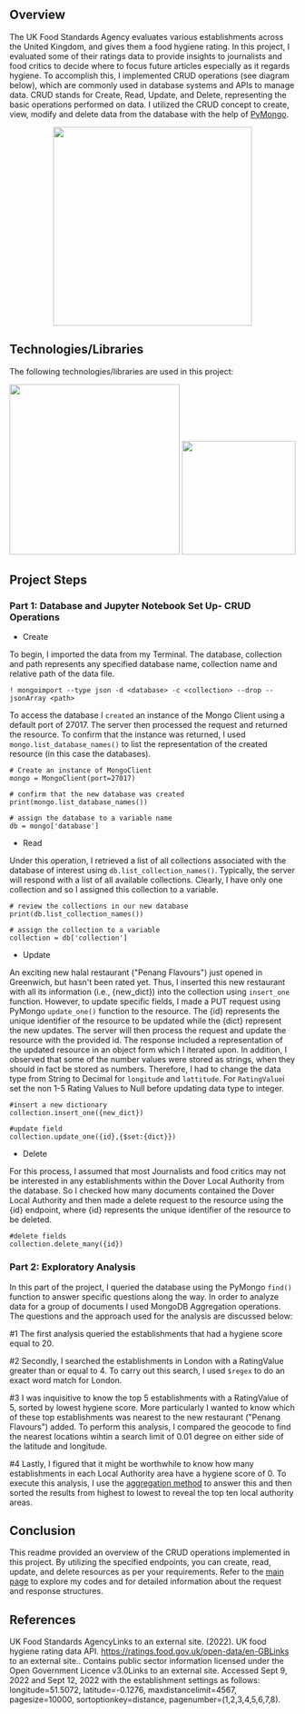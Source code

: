 ## Overview
The UK Food Standards Agency evaluates various establishments across the United Kingdom, and gives them a food hygiene rating. In this project, I evaluated some of their ratings data to provide insights to journalists and food critics to decide where to focus future articles especially as it regards hygiene. To accomplish this, I implemented CRUD operations (see diagram below), which are commonly used in database systems and APIs to manage data. CRUD stands for Create, Read, Update, and Delete, representing the basic operations performed on data. I utilized the CRUD concept to create, view, modify and delete data from the database with the help of <a href=https://pymongo.readthedocs.io/en/stable/>PyMongo</a>.

<p align="center">
 
 <img  width="350" src =https://github.com/Jayplect/nosql-challenge/assets/107348074/caf307b5-7dd0-4bf5-936d-fbdc860445bb>
 
</p>

## Technologies/Libraries
The following technologies/libraries are used in this project:

<p >
 <img  width="300" src =https://github.com/Jayplect/nosql-challenge/assets/107348074/72ec540f-c313-46a3-b5ad-1c3c965cd0ad>

 <img  width="200" src = https://user-images.githubusercontent.com/107348074/236379825-80dc02bc-46c1-46fa-9634-dc28cdcb5704.png>
</p>

## Project Steps
### Part 1: Database and Jupyter Notebook Set Up- CRUD Operations

- Create

To begin, I imported the data from my Terminal. The database, collection and path represents any specified database name, collection name and relative path of the data file. 

    ! mongoimport --type json -d <database> -c <collection> --drop --jsonArray <path>
 
To access the database I `created` an instance of the Mongo Client using a default port of 27017. The server then processed the request and returned the resource. To confirm that the instance was returned, I used `mongo.list_database_names()` to list the representation of the created resource (in this case the databases).
 
    # Create an instance of MongoClient
    mongo = MongoClient(port=27017)

    # confirm that the new database was created
    print(mongo.list_database_names())

    # assign the database to a variable name
    db = mongo['database']

- Read

Under this operation, I retrieved a list of all collections associated with the database of interest using `db.list_collection_names()`. Typically, the server will respond with a list of all available collections. Clearly, I have only one collection and so I assigned this collection to a variable.

    # review the collections in our new database
    print(db.list_collection_names())

    # assign the collection to a variable
    collection = db['collection']

- Update

An exciting new halal restaurant ("Penang Flavours") just opened in Greenwich, but hasn't been rated yet. Thus, I inserted this new restaurant with all its information (i.e., {new_dict}) into the collection using `insert_one` function.  However, to update specific fields, I made a PUT request using PyMongo `update_one()` function to the resource. The {id} represents the unique identifier of the resource to be updated while the {dict} represent the new updates. The server will then process the request and update the resource with the provided id. The response included a representation of the updated resource in an object form which I iterated upon. In addition, I observed that some of the number values were stored as strings, when they should in fact be stored as numbers. Therefore, I had to change the data type from String to Decimal for `longitude` and  `lattitude`. For `RatingValue`i set the non 1-5 Rating Values to Null before updating data type to integer.
 
    #insert a new dictionary
    collection.insert_one({new_dict})

    #update field
    collection.update_one({id},{$set:{dict}})

- Delete

For this process, I assumed that most Journalists and food critics may not be interested in any establishments within the Dover Local Authority from the database. So I checked how many documents contained the Dover Local Authority and then made a delete request to the resource using the {id} endpoint, where {id} represents the unique identifier of the resource to be deleted.
         
    #delete fields
    collection.delete_many({id})

### Part 2: Exploratory Analysis
 
In this part of the project, I queried the database using the PyMongo `find()` function to answer specific questions along the way. In order to analyze data for a group of documents I used MongoDB Aggregation operations. The questions and the approach used for the analysis are discussed below:
 
#1 The first analysis queried the establishments that had a hygiene score equal to 20.

#2 Secondly, I searched the establishments in London with a RatingValue greater than or equal to 4. To carry out this search, I used `$regex` to do an exact word match for London.

#3 I was inquisitive to know the top 5 establishments with a RatingValue of 5, sorted by lowest hygiene score. More particularly I wanted to know which of these top establishments was nearest to the new restaurant ("Penang Flavours") added. To perform this analysis, I compared the geocode to find the nearest locations wihtin a search limit of 0.01 degree on either side of the latitude and longitude.

#4 Lastly, I figured that it might be worthwhile to know how many establishments in each Local Authority area have a hygiene score of 0. To execute this analysis, I use the <a href="https://www.mongodb.com/docs/manual/core/aggregation-pipeline/">aggregation method</a> to answer this and then sorted the results from highest to lowest to reveal the top ten local authority areas.

## Conclusion
This readme provided an overview of the CRUD operations implemented in this project. By utilizing the specified endpoints, you can create, read, update, and delete resources as per your requirements. Refer to the <a href="https://github.com/Jayplect/nosql-challenge/tree/main">main page</a> to explore my codes and for detailed information about the request and response structures.

## References
UK Food Standards AgencyLinks to an external site. (2022). UK food hygiene rating data API. https://ratings.food.gov.uk/open-data/en-GBLinks to an external site.. Contains public sector information licensed under the Open Government Licence v3.0Links to an external site.
Accessed Sept 9, 2022 and Sept 12, 2022 with the establishment settings as follows: longitude=51.5072, latitude=-0.1276, maxdistancelimit=4567, pagesize=10000, sortoptionkey=distance, pagenumber=(1,2,3,4,5,6,7,8).
